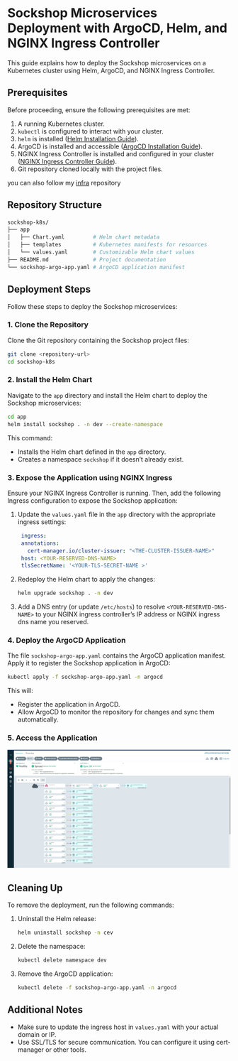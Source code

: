 # Sockshop Microservices Deployment with ArgoCD, Helm, and NGINX Ingress Controller

This guide explains how to deploy the Sockshop microservices on a Kubernetes cluster using Helm, ArgoCD, and NGINX Ingress Controller.

## Prerequisites
Before proceeding, ensure the following prerequisites are met:

1. A running Kubernetes cluster.
2. `kubectl` is configured to interact with your cluster.
3. `helm` is installed ([Helm Installation Guide](https://helm.sh/docs/intro/install/)).
4. ArgoCD is installed and accessible ([ArgoCD Installation Guide](https://argo-cd.readthedocs.io/en/stable/getting_started/)).
5. NGINX Ingress Controller is installed and configured in your cluster ([NGINX Ingress Controller Guide](https://kubernetes.github.io/ingress-nginx/)).
6. Git repository cloned locally with the project files.

you can also follow my [infra](https://github.com/f3lin/k8s-labo) repository

## Repository Structure
```bash
sockshop-k8s/
├── app
│   ├── Chart.yaml         # Helm chart metadata
│   ├── templates          # Kubernetes manifests for resources
│   └── values.yaml        # Customizable Helm chart values
├── README.md              # Project documentation
└── sockshop-argo-app.yaml # ArgoCD application manifest
```

## Deployment Steps
Follow these steps to deploy the Sockshop microservices:

### 1. Clone the Repository
Clone the Git repository containing the Sockshop project files:

```bash
git clone <repository-url>
cd sockshop-k8s
```

### 2. Install the Helm Chart
Navigate to the `app` directory and install the Helm chart to deploy the Sockshop microservices:

```bash
cd app
helm install sockshop . -n dev --create-namespace
```

This command:
- Installs the Helm chart defined in the `app` directory.
- Creates a namespace `sockshop` if it doesn’t already exist.

### 3. Expose the Application using NGINX Ingress
Ensure your NGINX Ingress Controller is running. Then, add the following Ingress configuration to expose the Sockshop application:

1. Update the `values.yaml` file in the `app` directory with the appropriate ingress settings:
   
   ```yaml
    ingress:
    annotations:
      cert-manager.io/cluster-issuer: "<THE-CLUSTER-ISSUER-NAME>"
    host: <YOUR-RESERVED-DNS-NAME>
    tlsSecretName: '<YOUR-TLS-SECRET-NAME >'
   ```

2. Redeploy the Helm chart to apply the changes:
   ```bash
   helm upgrade sockshop . -n dev
   ```
3. Add a DNS entry (or update `/etc/hosts`) to resolve `<YOUR-RESERVED-DNS-NAME>` to your NGINX ingress controller’s IP address or NGINX ingress dns name you reserved.

### 4. Deploy the ArgoCD Application
The file `sockshop-argo-app.yaml` contains the ArgoCD application manifest. Apply it to register the Sockshop application in ArgoCD:

```bash
kubectl apply -f sockshop-argo-app.yaml -n argocd
```
This will:
- Register the application in ArgoCD.
- Allow ArgoCD to monitor the repository for changes and sync them automatically.

### 5. Access the Application

![Argo Dashboard](https://github.com/f3lin/sockshop-k8s/blob/main/app/argo-dashboard.png "Dashboard")

## Cleaning Up
To remove the deployment, run the following commands:

1. Uninstall the Helm release:
   ```bash
   helm uninstall sockshop -n cev
   ```
2. Delete the namespace:
   ```bash
   kubectl delete namespace dev
   ```
3. Remove the ArgoCD application:
   ```bash
   kubectl delete -f sockshop-argo-app.yaml -n argocd
   ```

## Additional Notes
- Make sure to update the ingress host in `values.yaml` with your actual domain or IP.
- Use SSL/TLS for secure communication. You can configure it using cert-manager or other tools.
